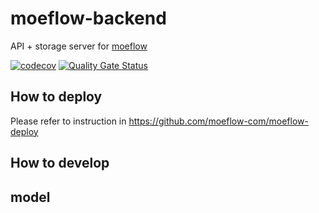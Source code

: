 # moeflow-backend

API + storage server for [moeflow](https://github.com/moeflow-com)

[![codecov](https://codecov.io/gh/moeflow-com/moeflow-backend/graph/badge.svg?token=LQJBLB495F)](https://codecov.io/gh/moeflow-com/moeflow-backend) [![Quality Gate Status](https://sonarcloud.io/api/project_badges/measure?project=moeflow-com_moeflow-backend&metric=alert_status)](https://sonarcloud.io/summary/new_code?id=moeflow-com_moeflow-backend)

## How to deploy

Please refer to instruction in https://github.com/moeflow-com/moeflow-deploy

## How to develop


## model

